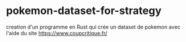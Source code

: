 # pokemon-dataset-for-strategy
creation d'un programme en Rust qui crée un dataset de pokemon avec l'aide du site https://www.coupcritique.fr/
